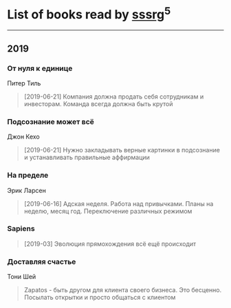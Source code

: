 # List of books read by [sssrg](https://plus.google.com/u/0/110891893506198620129/)<sup>5</sup>
---

## 2019

### От нуля к единице
Питер Тиль
> [2019-06-21] Компания должна продать себя сотрудникам и инвесторам. Команда всегда должна быть крутой


### Подсознание может всё
Джон Кехо
> [2019-06-21] Нужно закладывать верные картинки в подсознание и устанавливать правильные аффирмации


### На пределе
Эрик Ларсен
> [2019-06-16] Адская неделя. Работа над привычками. Планы на неделю, месяц год. Переключение различных режимом


### Sapiens
> [2019-03] Эволюция прямохождения всё ещё происходит


### Доставляя счастье
Тони Шей
> Zapatos - быть другом для клиента своего бизнеса. Это бесценно. Посылать открытки и просто общаться с клиентом




